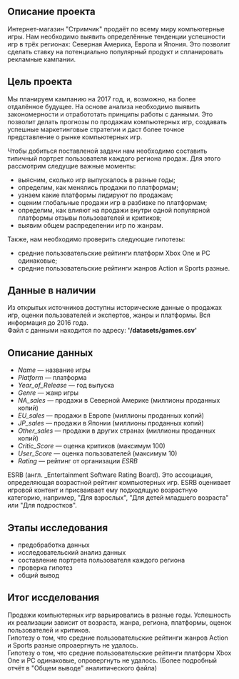 ## Описание проекта
Интернет-магазин "Стримчик" продаёт по всему миру компьютерные игры. Нам необходимо выявить определённые тенденции успешности игр в трёх регионах: Северная Америка, Европа и Япония. Это позволит сделать ставку на потенциально популярный продукт и спланировать рекламные кампании.

## Цель проекта
Мы планируем кампанию на 2017 год, и, возможно, на более отдалённое будущее. На основе анализа необходимо выявить закономерности и отработотать принципы работы с данными. Это позволит делать прогнозы по продажам компьютерных игр, создавать успешные маркетинговые стратегии и даст более точное представление о рынке компьютерных игр.  

Чтобы добиться поставленой задачи нам необходимо составить типичный портрет пользователя каждого региона продаж. Для этого рассмотрим следущие важные моменты:
- выясним, сколько игр выпускалось в разные годы;
- определим, как менялись продажи по платформам;
- узнаем какие платформы лидируют по продажам;
- оценим глобальные продажи игр в разбивке по платформам;
- определим, как влияют на продажи внутри одной популярной платформы отзывы пользователей и критиков;
- выявим общем распределении игр по жанрам.

Также, нам необходимо проверить следующие гипотезы:
- средние пользовательские рейтинги платформ Xbox One и PC одинаковые;
- средние пользовательские рейтинги жанров Action и Sports разные.

## Данные в наличии
Из открытых источников доступны исторические данные о продажах игр, оценки пользователей и экспертов, жанры и платформы. Вся информация до 2016 года.  
Файл с данными находится по адресу:  **'/datasets/games.csv'**

## Описание данных
- _Name_ — название игры
- _Platform_ — платформа
- _Year_of_Release_ — год выпуска
- _Genre_ — жанр игры
- _NA_sales —_ продажи в Северной Америке (миллионы проданных копий)
- _EU_sales_ — продажи в Европе (миллионы проданных копий)
- _JP_sales_ — продажи в Японии (миллионы проданных копий)
- _Other_sales —_ продажи в других странах (миллионы проданных копий)
- _Critic_Score_ — оценка критиков (максимум 100)
- _User_Score_ — оценка пользователей (максимум 10)
- _Rating_ — рейтинг от организации _ESRB_ 

ESRB (англ. _Entertainment Software Rating Board). Это ассоциация, определяющая возрастной рейтинг компьютерных игр. ESRB оценивает игровой контент и присваивает ему подходящую возрастную категорию, например, "Для взрослых", "Для детей младшего возраста" или "Для подростков".

## Этапы исследования
- предобработка данных
- исследовательский анализ данных
- составление портрета пользователя каждого региона
- проверка гипотез
- общий вывод

## Итог иссделования
Продажи компьютерных игр варьировались в разные годы. Успешность их реализации зависит от возраста, жанра, региона, платформы, оценок пользователей и критиков.  
Гипотезу о том, что средние пользовательские рейтинги жанров Action и Sports разные опроаергнуть не удалось.  
Гипотезу о том, что средние пользовательские рейтинги платформ Xbox One и PC одинаковые, опровергнуть не удалось.
(Более подробный отчёт в "Общем выводе" аналитического файла)